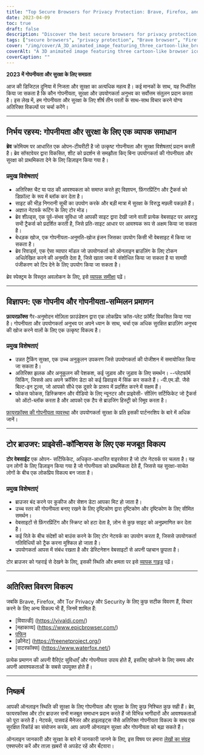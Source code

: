 ```yaml
---
title: "Top Secure Browsers for Privacy Protection: Brave, Firefox, and Tor"
date: 2023-04-09
toc: true
draft: false
description: "Discover the best secure browsers for privacy protection, featuring Brave, Firefox, and Tor, and learn about their features and benefits."
tags: ["secure browsers", "privacy protection", "Brave browser", "Firefox", "Tor", "online security", "internet privacy", "browser features", "ad-blocking", "tracking protection", "open-source", "cross-platform", "Firefox Focus", "Tor Network", "alternative browsers", "Vivaldi", "Epic", "Puffin", "Waterfox"]
cover: "/img/cover/A_3D_animated_image_featuring_three_cartoon-like_browser.png"
coverAlt: "A 3D animated image featuring three cartoon-like browser icons, Brave, Firefox, and Tor, surrounded by a shield symbolizing privacy protection, with a padlock on top."
coverCaption: ""
---
```


 **2023 में गोपनीयता और सुरक्षा के लिए समग्रता**  आज की डिजिटल दुनिया में निजता और सुरक्षा का अत्यधिक महत्व है। कई मानकों के साथ, यह निर्धारित किया जा सकता है कि कौन गोपनीयता, सुरक्षा और उपयोगकर्ता अनुभव का सर्वोत्तम संतुलन प्रदान करता है। इस लेख में, हम गोपनीयता और सुरक्षा के लिए शीर्ष तीन परतों के साथ-साथ विचार करने योग्य अतिरिक्त विकल्पों पर चर्चा करेंगे।  ______  ## निर्भय रहस्य: गोपनीयता और सुरक्षा के लिए एक व्यापक समाधान  **ब्रेव** क्रोमियम पर आधारित एक ओपन-टीयरीटी है जो उत्कृष्ट गोपनीयता और सुरक्षा विशेषताएं प्रदान करती है। ब्रेव सॉफ्टवेयर द्वारा विकसित, शीट को प्रदर्शन से समझौता किए बिना उपयोगकर्ता की गोपनीयता और सुरक्षा को प्राथमिकता देने के लिए डिज़ाइन किया गया है।  ### प्रमुख विशेषताएं  - अतिरिक्त चैट या पाठ की आवश्यकता को समाप्त करते हुए विज्ञापन, फ़िंगरप्रिंटिंग और ट्रैकर्स को डिफ़ॉल्ट के रूप में ब्लॉक कर देता है। - साइट की भीड़ निगरानी सूची का उपयोग करके और बड़ी मात्रा में सुरक्षा के विरुद्ध मछली पकड़ते हैं। - अज्ञात नेटवर्क रूटिंग के लिए टोर मोड। - ब्रेव शील्ड्स, एक पूर्व-संभव सुविधा जो आपकी साइट द्वारा देखी जाने वाली प्रत्येक वेबसाइट पर अवरुद्ध सभी ट्रैकर्स को प्रदर्शित करती है, जिसे प्रति-साइट आधार पर आवश्यक रूप से अक्षम किया जा सकता है। - बेधड़क खोज, एक गोपनीयता-अनुमति-खोज इंजन जिसका उपयोग किसी भी वेबसाइट में किया जा सकता है। - ब्रेव रिवार्ड्स, एक ऐसा व्यापार मॉडल जो उपयोगकर्ता को ऑनलाइन ब्राउज़िंग के लिए टोकन अधिलेखित करने की अनुमति देता है, जिसे खाता जमा में संशोधित किया जा सकता है या सामग्री पंजीकरण को टिप देने के लिए उपयोग किया जा सकता है।  ब्रेव स्पेक्ट्रम के विस्तृत अवलोकन के लिए, इसे [व्यापक समीक्षा](https://zapier.com/blog/brave-browser-review/) पढ़ें।  ______  ## विज्ञापन: एक गोपनीय और गोपनीयता-सम्मिलन प्रमाणन  **फ़ायरफ़ॉक्स** गैर-अनुमोदन मोज़िला फ़ाउंडेशन द्वारा एक लोकप्रिय क्रॉस-प्लेट फ़ॉर्मैट विकसित किया गया है। गोपनीयता और उपयोगकर्ता अनुभव पर अपने ध्यान के साथ, चर्चा एक अधिक सुरक्षित ब्राउज़िंग अनुभव की खोज करने वालों के लिए एक उत्कृष्ट विकल्प है।  ### प्रमुख विशेषताएं  - उन्नत ट्रैकिंग सुरक्षा, एक उच्च अनुकूलन उपकरण जिसे उपयोगकर्ता की पोजीशन में समायोजित किया जा सकता है। - अतिरिक्त झलक और अनुकूलन की पेशकश, कई जुड़ाव और जुड़ाव के लिए समर्थन। --प्लेटफॉर्म सिंकिंग, जिससे आप अपने क्रॉसिंग डेटा को कई डिवाइस में सिंक कर सकते हैं। -पी.एम.डी. जैसे बिल्ट-इन टूल्स, जो आपको सीधे एक दूसरे के प्रारूप में प्रदर्शित करने में सक्षम हैं। - फोकस फोकस, डिस्क्रिप्शन और वीडियो के लिए न्यूनटर और प्राइवेसी- सीलिंग सर्टिफिकेट जो ट्रैकर्स को ऑटो-ब्लॉक करता है और आपको एक टैप से ब्राउजिंग हिस्ट्री को रिमूव करता है।  [फ़ायरफ़ॉक्स की गोपनीयता व्यवस्था](https://support.mozilla.org/en-US/kb/firefox-privacy-and-security-features) और उपयोगकर्ता सुरक्षा के प्रति इसकी पार्टनरशिप के बारे में अधिक जानें।  ______  ## टोर ब्राउजर: प्राइवेसी-कॉन्शियस के लिए एक मजबूत विकल्प  **टोर वेबसाईट** एक ओपन- सर्टिफिकेट, अधिकृत-आधारित वाइरसेयर है जो टोर नेटवर्क पर चलता है। यह उन लोगों के लिए डिज़ाइन किया गया है जो गोपनीयता को प्राथमिकता देते हैं, जिससे यह सुरक्षा-साचेत लोगों के बीच एक लोकप्रिय विकल्प बन जाता है।  ### प्रमुख विशेषताएं  - ब्राउजर बंद करने पर कुकीज और सेशन डेटा आपका मिट हो जाता है। - उच्च स्तर की गोपनीयता बनाए रखने के लिए दृष्टिकोण द्वारा दृष्टिकोण और दृष्टिकोण के लिए सीमित समर्थन। - वेबसाइटों से फ़िंगरप्रिंटिंग और स्क्रिप्ट को हटा देता है, ज़ोन से कुछ साइट को अनुप्रमाणित कर देता है। - कई रिले के बीच संदेशों को बाउंस करने के लिए टोर नेटवर्क का उपयोग करता है, जिससे उपयोगकर्ता गतिविधियों को ट्रैक करना मुश्किल हो जाता है। - उपयोगकर्ता आपस में संबंध रखता है और डेस्टिनेशन वेबसाइटों से अपनी पहचान छुपाता है।  टोर ब्राउजर को गहराई से देखने के लिए, इसकी स्थिति और क्षमता पर इसे [व्यापक गाइड](https://restoreprivacy.com/tor/) पढ़ें।  ______  ## अतिरिक्त विवरण विकल्प  जबकि Brave, Firefox, और Tor Privacy और Security के लिए कुछ सटीक विवरण हैं, विचार करने के लिए अन्य विकल्प भी हैं, जिनमें शामिल हैं:  - [विवाल्डी] (https://vivaldi.com/) - [महाकाव्य] (https://www.epicbrowser.com/) - [पफिन](https://www.puffin.com/) - [फ्रीनेट] (https://freenetproject.org/) - [वाटरफॉक्स] (https://www.waterfox.net/)  प्रत्येक प्रमाणन की अपनी वैरिएंट सुविधाएँ और गोपनीयता उपाय होते हैं, इसलिए खोजने के लिए समय और अपनी आवश्यकताओं के सबसे उपयुक्त होते हैं।  ______  ## निष्कर्ष  आपकी ऑनलाइन स्थिति की सुरक्षा के लिए गोपनीयता और सुरक्षा के लिए कुछ निश्चित कुछ सही हैं। ब्रेव, फायरफॉक्स और टोर ब्राउजर सभी मजबूत समाधान प्रदान करते हैं जो विभिन्न भागीदारों और आवश्यकताओं को पूरा करते हैं। नेटवर्क, पासवर्ड मैनेजर और हाइलाइट्स जैसे अतिरिक्त गोपनीयता विकल्प के साथ एक सुरक्षित रिकॉर्ड का संयोजन करके, आप अपनी ऑनलाइन सुरक्षा और गोपनीयता को बढ़ा सकते हैं।  ऑनलाइन जानकारी और सुरक्षा के बारे में जानकारी जानने के लिए, इस विषय पर हमारा [लेखों का संग्रह](https://simeononsecurity.ch/search/?q=privacy+and+security) एक्सप्लोर करें और ताज़ा ख़बरों से अपडेट रहें और बँटवारा।  